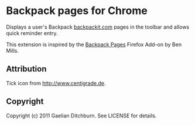 # Backpack pages for Chrome

Displays a user's Backpack [backpackit.com](http://backpackit.com/) pages in the toolbar and allows quick reminder entry.

This extension is inspired by the [Backpack Pages](https://addons.mozilla.org/en-US/firefox/addon/backpack-pages/) Firefox Add-on by Ben Mills.

## Attribution

Tick icon from http://www.centigrade.de.

## Copyright

Copyright (c) 2011 Gaelian Ditchburn. See LICENSE for details.